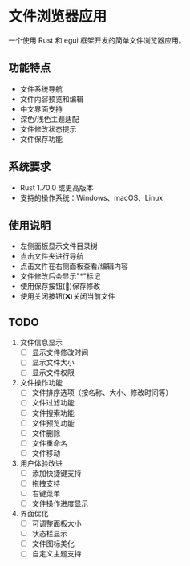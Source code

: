 # 文件浏览器应用

一个使用 Rust 和 egui 框架开发的简单文件浏览器应用。

## 功能特点

- 文件系统导航
- 文件内容预览和编辑
- 中文界面支持
- 深色/浅色主题适配
- 文件修改状态提示
- 文件保存功能

## 系统要求

- Rust 1.70.0 或更高版本
- 支持的操作系统：Windows、macOS、Linux

## 使用说明

- 左侧面板显示文件目录树
- 点击文件夹进行导航
- 点击文件在右侧面板查看/编辑内容
- 文件修改后会显示"*"标记
- 使用保存按钮(💾)保存修改
- 使用关闭按钮(❌)关闭当前文件

## TODO

1. 文件信息显示
   - [ ] 显示文件修改时间
   - [ ] 显示文件大小
   - [ ] 显示文件权限

2. 文件操作功能
   - [ ] 文件排序选项（按名称、大小、修改时间等）
   - [ ] 文件过滤功能
   - [ ] 文件搜索功能
   - [ ] 文件预览功能
   - [ ] 文件删除
   - [ ] 文件重命名
   - [ ] 文件移动

3. 用户体验改进
   - [ ] 添加快捷键支持
   - [ ] 拖拽支持
   - [ ] 右键菜单
   - [ ] 文件操作进度显示

4. 界面优化
   - [ ] 可调整面板大小
   - [ ] 状态栏显示
   - [ ] 文件图标美化
   - [ ] 自定义主题支持
